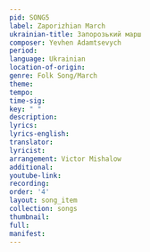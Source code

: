 ```yaml
---
pid: SONG5
label: Zaporizhian March
ukrainian-title: Запорозький марш
composer: Yevhen Adamtsevych
period:
language: Ukrainian
location-of-origin:
genre: Folk Song/March
theme:
tempo:
time-sig:
key: " "
description:
lyrics:
lyrics-english:
translator:
lyricist:
arrangement: Victor Mishalow
additional:
youtube-link:
recording:
order: '4'
layout: song_item
collection: songs
thumbnail:
full:
manifest:
---
```

